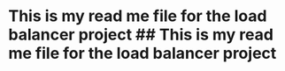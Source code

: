 # This is my read me file for the load balancer project ## This is my read me file for the load balancer project #
